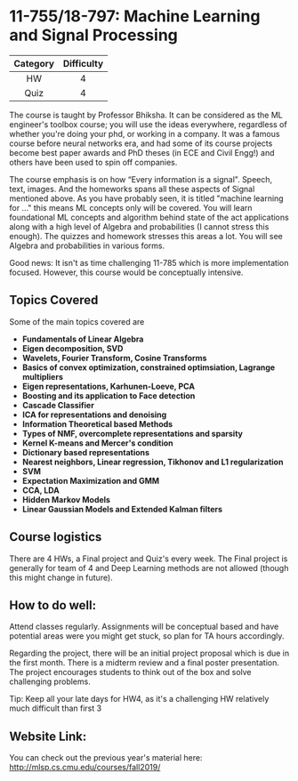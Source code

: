 # 11-755/18-797: Machine Learning and Signal Processing 

| Category | Difficulty |
|:-:       | :-:        |
| HW       | 4          |
| Quiz     | 4          |

The course is taught by Professor Bhiksha. It can be considered as the ML engineer's toolbox course;  you will use the ideas everywhere, regardless of whether you're doing your phd, or working in a company.  It was a famous course before neural networks era, and had some of its course projects become best paper awards and PhD theses (in ECE and Civil Engg!) and others have been used to spin off companies.

The course emphasis is on how “Every information is a signal". Speech, text, images. And the homeworks spans all these aspects of Signal mentioned above. As you have probably seen, it is titled "machine learning for ..." this means ML concepts only will be covered. You will learn foundational ML concepts and algorithm behind state of the act applications along with a high level of Algebra and probabilities (I cannot stress this enough). The quizzes and homework stresses this areas a lot. You will see Algebra and probabilities in various forms.

Good news: It isn't as time challenging 11-785 which is more implementation focused. However, this course would be conceptually intensive.

## Topics Covered

Some of the main topics covered are
- **Fundamentals of Linear Algebra**
- **Eigen decomposition, SVD**
- **Wavelets, Fourier Transform, Cosine Transforms**
- **Basics of convex optimization, constrained optimsiation, Lagrange multipliers**
- **Eigen representations, Karhunen-Loeve, PCA**
- **Boosting and its application to Face detection**
- **Cascade Classifier**
- **ICA for representations and denoising**
- **Information Theoretical based Methods**
- **Types of NMF, overcomplete representations and sparsity**
- **Kernel K-means and Mercer's condition**
- **Dictionary based representations**
- **Nearest neighbors, Linear regression, Tikhonov and L1 regularization**
- **SVM**
- **Expectation Maximization and GMM**
- **CCA, LDA**
- **Hidden Markov Models**
- **Linear Gaussian Models and Extended Kalman filters**

## Course logistics
There are 4 HWs, a Final project and Quiz's every week. The Final project is generally for team of 4 and Deep Learning methods are not allowed (though this might change in future).

## How to do well:
Attend classes regularly. Assignments will be conceptual based and have potential areas were you might get stuck, so plan for TA hours accordingly.

Regarding the project, there will be an initial project proposal which is due in 
the first month. There is a midterm review and a final poster presentation. The project encourages students to think out of the box and solve challenging problems.

Tip: Keep all your late days for HW4, as it's a challenging HW relatively much difficult than first 3

## Website Link:
You can check out the previous year's material here: http://mlsp.cs.cmu.edu/courses/fall2019/
